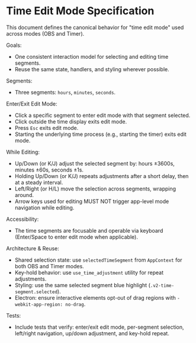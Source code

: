 # Time Edit Mode Specification

This document defines the canonical behavior for "time edit mode" used across modes (OBS and Timer).

Goals:
- One consistent interaction model for selecting and editing time segments.
- Reuse the same state, handlers, and styling wherever possible.

Segments:
- Three segments: `hours`, `minutes`, `seconds`.

Enter/Exit Edit Mode:
- Click a specific segment to enter edit mode with that segment selected.
- Click outside the time display exits edit mode.
- Press `Esc` exits edit mode.
- Starting the underlying time process (e.g., starting the timer) exits edit mode.

While Editing:
- Up/Down (or K/J) adjust the selected segment by: hours ±3600s, minutes ±60s, seconds ±1s.
- Holding Up/Down (or K/J) repeats adjustments after a short delay, then at a steady interval.
- Left/Right (or H/L) move the selection across segments, wrapping around.
- Arrow keys used for editing MUST NOT trigger app-level mode navigation while editing.

Accessibility:
- The time segments are focusable and operable via keyboard (Enter/Space to enter edit mode when applicable).

Architecture & Reuse:
- Shared selection state: use `selectedTimeSegment` from `AppContext` for both OBS and Timer modes.
- Key-hold behavior: use `use_time_adjustment` utility for repeat adjustments.
- Styling: use the same selected segment blue highlight (`.v2-time-segment.selected`).
- Electron: ensure interactive elements opt-out of drag regions with `-webkit-app-region: no-drag`.

Tests:
- Include tests that verify: enter/exit edit mode, per-segment selection, left/right navigation, up/down adjustment, and key-hold repeat.

